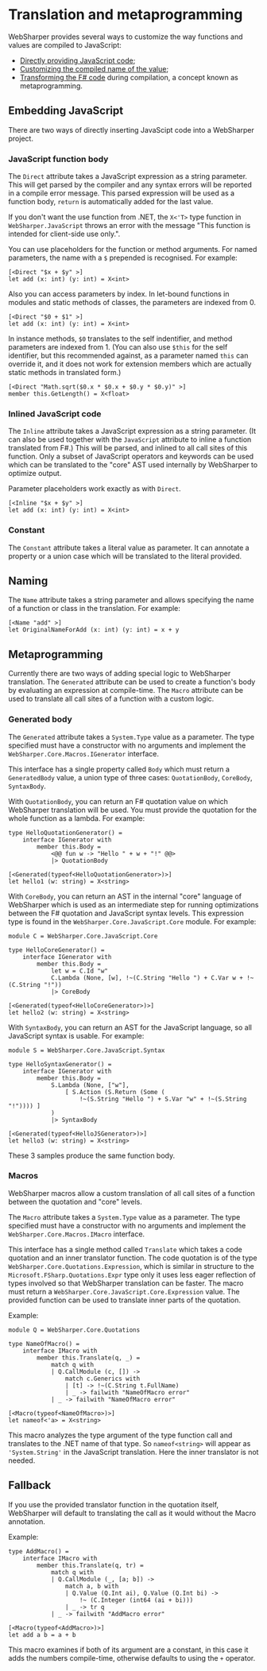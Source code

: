 # Translation and metaprogramming

WebSharper provides several ways to customize the way functions and
values are compiled to JavaScript:

* [Directly providing JavaScript code](#javascript);
* [Customizing the compiled name of the value](#name);
* [Transforming the F# code](#meta) during compilation, a concept
  known as metaprogramming.

<a name="javascript"></a>
## Embedding JavaScript

There are two ways of directly inserting JavaScipt code into a WebSharper project.

### JavaScript function body

The `Direct` attribute takes a JavaScript expression as a string parameter.
This will get parsed by the compiler and any syntax errors will be reported in a
compile error message.
This parsed expression will be used as a function body, `return` is automatically
added for the last value.

If you don't want the use function from .NET, the `X<'T>` type function in
`WebSharper.JavaScript` throws an error with the message
"This function is intended for client-side use only.".

You can use placeholders for the function or method arguments.
For named parameters, the name with a `$` prepended is recognised.
For example:

    [<Direct "$x + $y" >]
    let add (x: int) (y: int) = X<int>

Also you can access parameters by index.
In let-bound functions in modules and static methods of classes, the parameters
are indexed from 0.

    [<Direct "$0 + $1" >]
    let add (x: int) (y: int) = X<int>
    
In instance methods, `$0` translates to the self indentifier, and method parameters
are indexed from 1.
(You can also use `$this` for the self identifier, but this recommended against, as
a parameter named `this` can override it, and it does not work for extension members
which are actually static methods in translated form.)

    [<Direct "Math.sqrt($0.x * $0.x + $0.y * $0.y)" >]
    member this.GetLength() = X<float>

### Inlined JavaScript code

The `Inline` attribute  takes a JavaScript expression as a string parameter.
(It can also be used together with the `JavaScript` attribute to inline a function
translated from F#.)
This will be parsed, and inlined to all call sites of this function.
Only a subset of JavaScript operators and keywords can be used which can be translated
to the "core" AST used internally by WebSharper to optimize output.

Parameter placeholders work exactly as with `Direct`. 

    [<Inline "$x + $y" >]
    let add (x: int) (y: int) = X<int>

### Constant

The `Constant` attribute takes a literal value as parameter.
It can annotate a property or a union case which will be translated to the literal provided.

<a name="name"></a>
## Naming

The `Name` attribute takes a string parameter and allows specifying
the name of a function or class in the translation.
For example:

    [<Name "add" >]
    let OriginalNameForAdd (x: int) (y: int) = x + y

<a name="meta"></a>
## Metaprogramming

Currently there are two ways of adding special logic to WebSharper translation.
The `Generated` attribute can be used to create a function's body by evaluating
an expression at compile-time.
The `Macro` attribute can be used to translate all call sites of a function with
a custom logic.

### Generated body

The `Generated` attribute takes a `System.Type` value as a parameter.
The type specified must have a constructor with no arguments and implement the
`WebSharper.Core.Macros.IGenerator` interface.

This interface has a single property called `Body` which must return a
`GeneratedBody` value, a union type of three cases: `QuotationBody`,
`CoreBody`, `SyntaxBody`.

With `QuotationBody`, you can return an F# quotation value on which WebSharper translation
will be used.
You must provide the quotation for the whole function as a lambda.
For example:

    type HelloQuotationGenerator() =
        interface IGenerator with
            member this.Body =
                <@@ fun w -> "Hello " + w + "!" @@>
                |> QuotationBody

    [<Generated(typeof<HelloQuotationGenerator>)>]
    let hello1 (w: string) = X<string>

With `CoreBody`, you can return an AST in the internal "core" language of WebSharper
which is used as an intermediate step for running optimizations between the F# quotation
and JavaScript syntax levels.
This expression type is found in the `WebSharper.Core.JavaScript.Core` module.
For example:

    module C = WebSharper.Core.JavaScript.Core

    type HelloCoreGenerator() =
        interface IGenerator with
            member this.Body =
                let w = C.Id "w"
                C.Lambda (None, [w], !~(C.String "Hello ") + C.Var w + !~(C.String "!"))
                |> CoreBody

    [<Generated(typeof<HelloCoreGenerator>)>]
    let hello2 (w: string) = X<string>

With `SyntaxBody`, you can return an AST for the JavaScript language, so all JavaScript
syntax is usable.
For example:

    module S = WebSharper.Core.JavaScript.Syntax

    type HelloSyntaxGenerator() =
        interface IGenerator with
            member this.Body =
                S.Lambda (None, ["w"], 
                    [ S.Action (S.Return (Some (
                        !~(S.String "Hello ") + S.Var "w" + !~(S.String "!")))) ]
                )
                |> SyntaxBody

    [<Generated(typeof<HelloJSGenerator>)>]
    let hello3 (w: string) = X<string>

These 3 samples produce the same function body.

### Macros

WebSharper macros allow a custom translation of all call sites of a function between the
quotation and "core" levels.

The `Macro` attribute takes a `System.Type` value as a parameter.
The type specified must have a constructor with no arguments and implement the
`WebSharper.Core.Macros.IMacro` interface.

This interface has a single method called `Translate` which takes a code quotation and an
inner translator function.
The code quotation is of the type `WebSharper.Core.Quotations.Expression`, which is
similar in structure to the `Microsoft.FSharp.Quotations.Expr` type only it uses less
eager reflection of types involved so that WebSharper translation can be faster.
The macro must return a `WebSharper.Core.JavaScript.Core.Expression` value.
The provided function can be used to translate inner parts of the quotation.

Example:

    module Q = WebSharper.Core.Quotations

    type NameOfMacro() =
        interface IMacro with
            member this.Translate(q, _) =
                match q with
                | Q.CallModule (c, []) ->
                    match c.Generics with
                    | [t] -> !~(C.String t.FullName) 
                    | _ -> failwith "NameOfMacro error"
                | _ -> failwith "NameOfMacro error"

    [<Macro(typeof<NameOfMacro>)>]
    let nameof<'a> = X<string>

This macro analyzes the type argument of the type function call and translates to
the .NET name of that type.
So `nameof<string>` will appear as `'System.String'` in the JavaScript translation.
Here the inner translator is not needed.

## Fallback

If you use the provided translator function in the quotation itself,
WebSharper will default to translating the call as it would without the Macro annotation.

Example:

    type AddMacro() =
        interface IMacro with
            member this.Translate(q, tr) =
                match q with
                | Q.CallModule (_, [a; b]) ->
                    match a, b with
                    | Q.Value (Q.Int ai), Q.Value (Q.Int bi) ->
                        !~ (C.Integer (int64 (ai + bi)))
                    | _ -> tr q
                | _ -> failwith "AddMacro error"

    [<Macro(typeof<AddMacro>)>]
    let add a b = a + b 

This macro examines if both of its argument are a constant, in this case it adds 
the numbers compile-time, otherwise defaults to using the `+` operator.